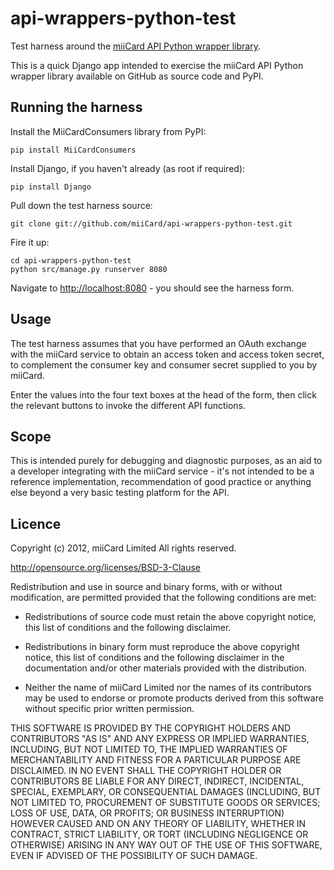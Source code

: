 api-wrappers-python-test
=======================

Test harness around the [miiCard API Python wrapper library](https://github.com/miiCard/api-wrappers-python).

This is a quick Django app intended to exercise the miiCard API Python wrapper library available on GitHub as source code and PyPI.

## Running the harness
Install the MiiCardConsumers library from PyPI:
    
    pip install MiiCardConsumers

Install Django, if you haven't already (as root if required):
    
    pip install Django

Pull down the test harness source:

    git clone git://github.com/miiCard/api-wrappers-python-test.git

Fire it up:

    cd api-wrappers-python-test
    python src/manage.py runserver 8080

Navigate to [http://localhost:8080](http://localhost:8080) - you should see the harness form.

## Usage
The test harness assumes that you have performed an OAuth exchange with the miiCard service to obtain an access token and access token secret, to complement the consumer key and consumer secret supplied to you by miiCard.

Enter the values into the four text boxes at the head of the form, then click the relevant buttons to invoke the different API functions. 

## Scope
This is intended purely for debugging and diagnostic purposes, as an aid to a developer integrating with the miiCard service - it's not intended to be a reference implementation, recommendation of good practice or anything else beyond a very basic testing platform for the API.

## Licence
Copyright (c) 2012, miiCard Limited
All rights reserved.

http://opensource.org/licenses/BSD-3-Clause

Redistribution and use in source and binary forms, with or without
modification, are permitted provided that the following conditions are met:

- Redistributions of source code must retain the above copyright notice, this
list of conditions and the following disclaimer.

- Redistributions in binary form must reproduce the above copyright notice,
this list of conditions and the following disclaimer in the documentation
and/or other materials provided with the distribution.

- Neither the name of miiCard Limited nor the names of its contributors
may be used to endorse or promote products derived from this software
without specific prior written permission.

THIS SOFTWARE IS PROVIDED BY THE COPYRIGHT HOLDERS AND CONTRIBUTORS "AS IS" AND
ANY EXPRESS OR IMPLIED WARRANTIES, INCLUDING, BUT NOT LIMITED TO, THE IMPLIED
WARRANTIES OF MERCHANTABILITY AND FITNESS FOR A PARTICULAR PURPOSE ARE
DISCLAIMED. IN NO EVENT SHALL THE COPYRIGHT HOLDER OR CONTRIBUTORS BE LIABLE
FOR ANY DIRECT, INDIRECT, INCIDENTAL, SPECIAL, EXEMPLARY, OR CONSEQUENTIAL
DAMAGES (INCLUDING, BUT NOT LIMITED TO, PROCUREMENT OF SUBSTITUTE GOODS OR
SERVICES; LOSS OF USE, DATA, OR PROFITS; OR BUSINESS INTERRUPTION) HOWEVER
CAUSED AND ON ANY THEORY OF LIABILITY, WHETHER IN CONTRACT, STRICT LIABILITY,
OR TORT (INCLUDING NEGLIGENCE OR OTHERWISE) ARISING IN ANY WAY OUT OF THE USE
OF THIS SOFTWARE, EVEN IF ADVISED OF THE POSSIBILITY OF SUCH DAMAGE.
